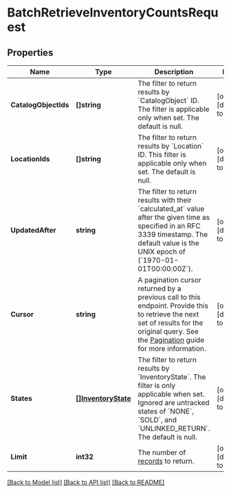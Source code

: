 # BatchRetrieveInventoryCountsRequest

## Properties

 Name                 | Type                                      | Description                                                                                                                                                                                                                                                    | Notes                        
----------------------|-------------------------------------------|----------------------------------------------------------------------------------------------------------------------------------------------------------------------------------------------------------------------------------------------------------------|------------------------------
 **CatalogObjectIds** | **[]string**                              | The filter to return results by &#x60;CatalogObject&#x60; ID. The filter is applicable only when set.  The default is null.                                                                                                                                    | [optional] [default to null] 
 **LocationIds**      | **[]string**                              | The filter to return results by &#x60;Location&#x60; ID. This filter is applicable only when set. The default is null.                                                                                                                                         | [optional] [default to null] 
 **UpdatedAfter**     | **string**                                | The filter to return results with their &#x60;calculated_at&#x60; value after the given time as specified in an RFC 3339 timestamp. The default value is the UNIX epoch of (&#x60;1970-01-01T00:00:00Z&#x60;).                                                 | [optional] [default to null] 
 **Cursor**           | **string**                                | A pagination cursor returned by a previous call to this endpoint. Provide this to retrieve the next set of results for the original query.  See the [Pagination](https://developer.squareup.com/docs/working-with-apis/pagination) guide for more information. | [optional] [default to null] 
 **States**           | [**[]InventoryState**](InventoryState.md) | The filter to return results by &#x60;InventoryState&#x60;. The filter is only applicable when set. Ignored are untracked states of &#x60;NONE&#x60;, &#x60;SOLD&#x60;, and &#x60;UNLINKED_RETURN&#x60;. The default is null.                                  | [optional] [default to null] 
 **Limit**            | **int32**                                 | The number of [records](entity:InventoryCount) to return.                                                                                                                                                                                                      | [optional] [default to null] 

[[Back to Model list]](../README.md#documentation-for-models) [[Back to API list]](../README.md#documentation-for-api-endpoints) [[Back to README]](../README.md)

